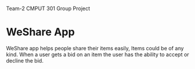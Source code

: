 Team-2 CMPUT 301 Group Project

# WeShare App
WeShare app helps people share their items easily, Items could be of any kind. When a user gets a bid on an item the user has the ability to accept or decline the bid.
